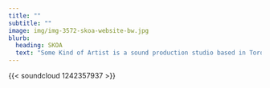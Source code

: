 ```yaml
---
title: ""
subtitle: ""
image: img/img-3572-skoa-website-bw.jpg
blurb:
  heading: SKOA
  text: "Some Kind of Artist is a sound production studio based in Toronto. "
---
```

{{< soundcloud 1242357937 >}}